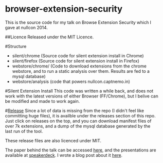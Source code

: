 browser-extension-security
==========================

This is the source code for my talk on Browse Extension Security which I gave at
nullcon 2014.

##Licence
Released under the MIT Licence.

#Structure
- silent/chrome (Source code for silent extension install in Chrome)
- silent/firefox (Source code for silent extension install in Firefox)
- webstore/chrome/ (Code to download extensions from the chrome webstore, and to
  run a static analysis over them. Results are fed to a mysql database)
- webstore/analysis (code that powers nullcon.captnemo.in)

#Silent Extension Install
This code was written a while back, and does not work with the latest versions of 
either Browser (FF/Chrome), but I belive can be modified and made to work again.

#[Release](https://github.com/captn3m0/nullcon2014/releases)
Since a lot of data is missing from the repo (I didn't feel like committing huge
files), it is availble under the releases section of this repo. Just click
on releases on the top, and you can download manifest files of over 7k extensions,
and a dump of the mysql database generated by the last run of the tool.

These release files are also licenced under MIT.

The paper behind the talk can be accessed [here][arxiv], and the presentations are
available at [speakerdeck][sd]. I wrote a blog post about it [here][blog].

[arxiv]: http://arxiv.org/abs/1403.3235
[sd]: http://speakerdeck.com/captn3m0
[blog]: http://captnemo.in/blog/2014/03/13/nullcon-experience/
